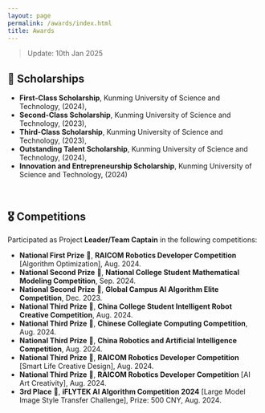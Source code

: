 ```yaml
---
layout: page
permalink: /awards/index.html
title: Awards
---
```


> Update: 10th Jan 2025

## 💸 Scholarships

- **First-Class Scholarship**, Kunming University of Science and Technology, (2024), 
- **Second-Class Scholarship**, Kunming University of Science and Technology, (2023), 
- **Third-Class Scholarship**, Kunming University of Science and Technology, (2023),
- **Outstanding Talent Scholarship**, Kunming University of Science and Technology, (2024), 
- **Innovation and Entrepreneurship Scholarship**, Kunming University of Science and Technology, (2024)

<br>

## 🎖️ Competitions

Participated as Project **Leader/Team Captain** in the following competitions:

- **National First Prize** 🥇, **RAICOM Robotics Developer Competition** [Algorithm Optimization], Aug. 2024.
- **National Second Prize** 🥈, **National College Student Mathematical Modeling Competition**, Sep. 2024.
- **National Second Prize** 🥈, **Global Campus AI Algorithm Elite Competition**, Dec. 2023.
- **National Third Prize** 🥉, **China College Student Intelligent Robot Creative Competition**, Aug. 2024.
- **National Third Prize** 🥉, **Chinese Collegiate Computing Competition**, Aug. 2024.
- **National Third Prize** 🥉, **China Robotics and Artificial Intelligence Competition**, Aug. 2024.
- **National Third Prize** 🥉, **RAICOM Robotics Developer Competition** [Smart Life Creative Design], Aug. 2024.
- **National Third Prize** 🥉, **RAICOM Robotics Developer Competition** [AI Art Creativity], Aug. 2024.
- **3rd Place** 🥉, **iFLYTEK AI Algorithm Competition 2024** [Large Model Image Style Transfer Challenge], Prize: 500 CNY, Aug. 2024.

<br>

